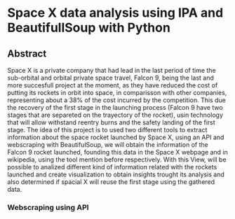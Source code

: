 # Space X data analysis using IPA and BeautifullSoup with Python

## Abstract
  Space X is a private company that had lead in the last period of time the sub-orbital and orbital private space travel, Falcon 9, being the last and more succesfull project at the moment, as they have reduced the cost of putting its rockets in orbit into space, in comparisson with other companies, representing about a 38% of the cost incurred by the competition. This due the recovery of the first stage in the launching process (Falcon 9 have two stages that are separeted on the trayectory of the rocket), usin technology that will allow withstand reentry burns and the safety landing of the first stage.
  The idea of this project is to used two different tools to extract information about the space rocket launched by Space X, using an API and webscraping with BeautifulSoup, we will obtain the information of the Falcon 9 rocket launched, founding this data in the Space X webpage and in wikipedia, using the tool mention before respectively.
With this View, will be possible to analized different kind of information related with the rockets launched and create visualization to obtain insights trought its analysis and also determined if spacial X will reuse the first stage using the gathered data.

### Webscraping using API
